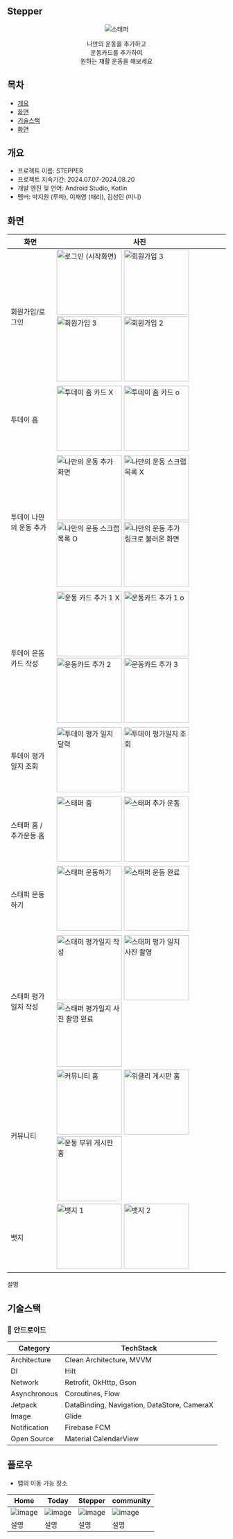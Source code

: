 ## Stepper
<p align="center">
  <img src="https://github.com/user-attachments/assets/ce26efda-b9ec-4add-ad2b-1413257446b6" alt="스태퍼"/>
</p>

<div align="center">
  나만의 운동을 추가하고<br>
  운동카드를 추가하여<br>
  원하는 재활 운동을 해보세요
</div>

## 목차
  - [개요](#개요) 
  - [화면](#화면)
  - [기술스택](#기술스택)
  - [화면](#플로우)

## 개요
- 프로젝트 이름: STEPPER
- 프로젝트 지속기간: 2024.07.07-2024.08.20
- 개발 엔진 및 언어: Android Studio, Kotlin
- 멤버: 박지원 (루피), 이채영 (채리), 김성민 (미니)

## 화면
| 화면                      | 사진                                                    |
|---------------------------|---------------------------------------------------------|
| 회원가입/로그인           | <img src="https://github.com/user-attachments/assets/1e55328b-5485-4692-818e-26191a6c77b4" alt="로그인 (시작화면)" width="150"/> <img src="https://github.com/user-attachments/assets/398fae89-9e98-419f-ad5b-33ce7b15ebb1" alt="회원가입 3" width="150"/> <img src="https://github.com/user-attachments/assets/b0b197bc-a7a0-4c3b-9cdd-afc678812629" alt="회원가입 3" width="150"/> <img src="https://github.com/user-attachments/assets/af3acc2a-63fb-45dd-a10c-f8e4ef7cd36b" alt="회원가입 2" width="150"/> |
| 투데이 홈                | <img src="https://github.com/user-attachments/assets/db03fce3-65fd-4267-bd38-406c68478cb2" alt="투데이 홈 카드 X" width="150"/> <img src="https://github.com/user-attachments/assets/9ab2dad2-908f-4957-9506-910aa2d13967" alt="투데이 홈 카드 o" width="150"/> |
| 투데이 나만의 운동 추가   | <img src="https://github.com/user-attachments/assets/db26f6b3-0d20-496a-91a4-bd292ba2132d" alt="나만의 운동 추가 화면" width="150"/> <img src="https://github.com/user-attachments/assets/d71d9474-df83-46f6-95d3-f92b0a13777a" alt="나만의 운동 스크랩 목록 X" width="150"/> <img src="https://github.com/user-attachments/assets/3d988a75-ebc7-42d1-8410-7e6e4c6672a3" alt="나만의 운동 스크랩 목록 O" width="150"/> <img src="https://github.com/user-attachments/assets/3351da13-b49a-499b-880e-4e9a69bfc33d" alt="나만의 운동 추가 링크로 불러온 화면" width="150"/> |
| 투데이 운동 카드 작성     | <img src="https://github.com/user-attachments/assets/5641cc1e-f86e-4df6-afcb-98b25ff1e770" alt="운동 카드 추가 1 X" width="150"/> <img src="https://github.com/user-attachments/assets/c6e20ff7-5e81-4bf8-8464-c83f92ad8a71" alt="운동카드 추가 1 o" width="150"/> <img src="https://github.com/user-attachments/assets/4f3d8ebd-bc94-42e3-a615-0e6c56c329e3" alt="운동카드 추가 2" width="150"/> <img src="https://github.com/user-attachments/assets/84a19194-254a-4ee5-b61a-ff1c5e51f647" alt="운동카드 추가 3" width="150"/> |
| 투데이 평가일지 조회      | <img src="https://github.com/user-attachments/assets/b4721721-6eb4-49f1-9ca4-1df949ecc81d" alt="투데이 평가 일지 달력" width="150"/> <img src="https://github.com/user-attachments/assets/4cf37c35-4225-42bb-947e-20e715287615" alt="투데이 평가일지 조회" width="150"/> |
| 스태퍼 홈 / 추가운동 홈   | <img src="https://github.com/user-attachments/assets/591ff40c-8c6b-4477-801a-041f53ef1b6d" alt="스태퍼 홈" width="150"/> <img src="https://github.com/user-attachments/assets/2058c751-3de9-496e-8610-8eee1838a432" alt="스태퍼 추가 운동" width="150"/> |
| 스태퍼 운동하기           | <img src="https://github.com/user-attachments/assets/e9b6882d-ece3-4b90-b430-c387ca774559" alt="스태퍼 운동하기" width="150"/> <img src="https://github.com/user-attachments/assets/a4cd641e-d1b2-4ffa-b2c9-dab7157dd01e" alt="스태퍼 운동 완료" width="150"/> |
| 스태퍼 평가일지 작성      | <img src="https://github.com/user-attachments/assets/fe5890de-ea3e-4307-aba6-a97ede03d39c" alt="스태퍼 평가일지 작성" width="150"/> <img src="https://github.com/user-attachments/assets/b1b9f8d2-7d4c-4751-9623-0cc01af16cfa" alt="스태퍼 평가 일지 사진 촬영" width="150"/> <img src="https://github.com/user-attachments/assets/68983928-303e-467b-a2bc-2940c80b1f8b" alt="스태퍼 평가일지 사진 촬영 완료" width="150"/> |
| 커뮤니티                  | <img src="https://github.com/user-attachments/assets/4c4d8e0f-fd95-4eeb-98b2-98a403585ad4" alt="커뮤니티 홈" width="150"/> <img src="https://github.com/user-attachments/assets/495ab421-6047-4c58-ad56-45d0e56cf8d3" alt="위클리 게시판 홈" width="150"/> <img src="https://github.com/user-attachments/assets/7c4425e7-4064-4401-b1fb-60c0a31ddd32" alt="운동 부위 게시판 홈" width="150"/> |
| 뱃지                      | <img src="https://github.com/user-attachments/assets/8d2f340c-d88c-4164-96ed-9baedb40b4eb" alt="뱃지 1" width="150"/> <img src="https://github.com/user-attachments/assets/addcb318-d592-4fa2-8228-ab5bb46a6c53" alt="뱃지 2" width="150"/> |




설명

## 기술스택

### **🤖** 안드로이드
| **Category** | **TechStack** |
| --- | --- |
| Architecture | Clean Architecture, MVVM |
| DI | Hilt |
| Network | Retrofit, OkHttp, Gson |
| Asynchronous | Coroutines, Flow |
| Jetpack |  DataBinding, Navigation, DataStore, CameraX |
| Image | Glide |
| Notification | Firebase FCM |
| Open Source | Material CalendarView |

## 플로우
- 맵의 이동 가능 장소

|Home|Today|Stepper|community|
|---|---|---|---|
|![image](이미지)|![image](이미지)|![image](이미지)|![image](이미지)|
|설명|설명|설명|설명|

